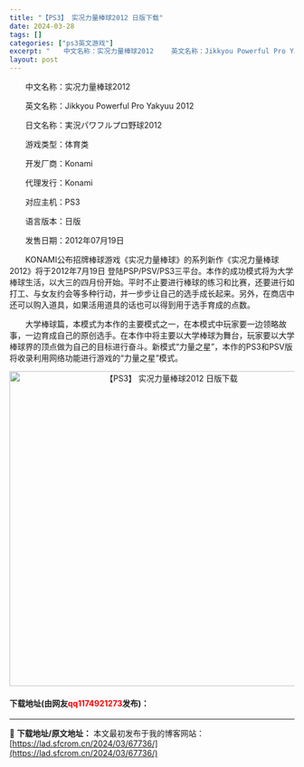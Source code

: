 ```yaml
---
title: "【PS3】 实况力量棒球2012 日版下载"
date: 2024-03-28
tags: []
categories: ["ps3英文游戏"]
excerpt: "　　中文名称：实况力量棒球2012 　　英文名称：Jikkyou Powerful Pro Yakyuu 2012 　　日文名称：実況パワフルプロ野球2012 　　游戏类型：体育类 　　开发厂商：Konami 　　代理发行：Konami 　　对应主机：PS3 　　语言版本：日版 　　发售日期：201&hellip;"
layout: post
---
```


 <p>　　中文名称：实况力量棒球2012</p> <p>　　英文名称：Jikkyou Powerful Pro Yakyuu 2012</p> <p>　　日文名称：実況パワフルプロ野球2012</p> <p>　　游戏类型：体育类</p> <p>　　开发厂商：Konami</p> <p>　　代理发行：Konami</p> <p>　　对应主机：PS3</p> <p>　　语言版本：日版</p> <p>　　发售日期：2012年07月19日</p> <p>　　KONAMI公布招牌棒球游戏《实况力量棒球》的系列新作《实况力量棒球2012》将于2012年7月19日 登陆PSP/PSV/PS3三平台。本作的成功模式将为大学棒球生活，以大三的四月份开始。平时不止要进行棒球的练习和比赛，还要进行如打工、与女友约会等多种行动，并一步步让自己的选手成长起来。另外，在商店中还可以购入道具，如果活用道具的话也可以得到用于选手育成的点数。</p> <p>　　大学棒球篇，本模式为本作的主要模式之一，在本模式中玩家要一边领略故事，一边育成自己的原创选手。在本作中将主要以大学棒球为舞台，玩家要以大学棒球界的顶点做为自己的目标进行奋斗。新模式&ldquo;力量之星&rdquo;，本作的PS3和PSV版将收录利用网络功能进行游戏的&ldquo;力量之星&rdquo;模式。</p> <p align="center"><img align="" border="0" src="https://lad.sfcrom.cn/wp-content/uploads/2024/03/20240328_66051b79a570b.jpg" width="557" alt="【PS3】 实况力量棒球2012 日版下载" /></p> <p><h4>下载地址(由网友<font color="red">qq1174921273</font>发布)：</h4></p> 

---
📖 **下载地址/原文地址：** 本文最初发布于我的博客网站：[https://lad.sfcrom.cn/2024/03/67736/](https://lad.sfcrom.cn/2024/03/67736/)
